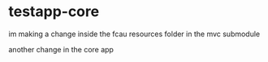 testapp-core
============


im making a change inside the fcau resources folder in the mvc submodule



another change in the core app